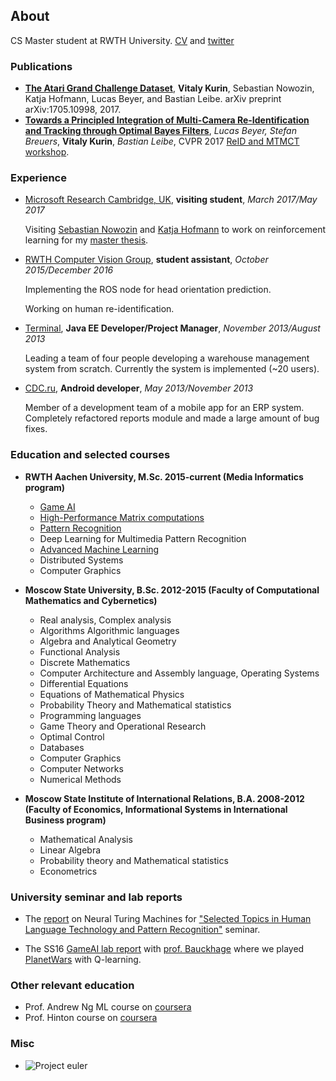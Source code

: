 ## About

CS Master student at RWTH University. [CV](https://www.dropbox.com/s/588c4aexpwzbq43/cv.pdf?dl=0) and [twitter](https://twitter.com/y0b1byte)

### Publications

* **[The Atari Grand Challenge Dataset](https://arxiv.org/abs/1705.10998)**, **Vitaly Kurin**, Sebastian Nowozin, Katja Hofmann, Lucas Beyer, and Bastian Leibe. arXiv preprint arXiv:1705.10998, 2017.
* **[Towards a Principled Integration of Multi-Camera Re-Identification and Tracking through Optimal Bayes Filters](https://arxiv.org/abs/1705.04608)**, *Lucas Beyer, Stefan Breuers*, **Vitaly Kurin**, *Bastian Leibe*, CVPR 2017 [ReID and MTMCT workshop](http://vision.cs.duke.edu/CVPR-2017-REID-MTMCT/).

### Experience

* [Microsoft Research Cambridge, UK](https://www.microsoft.com/en-us/research/lab/microsoft-research-cambridge/), **visiting student**, *March 2017/May 2017*

    Visiting [Sebastian Nowozin](https://www.microsoft.com/en-us/research/people/senowozi/) and [Katja Hofmann](https://www.microsoft.com/en-us/research/people/kahofman/) to work on reinforcement learning for my [master thesis](http://atarigrandchallenge.com/about).

* [RWTH Computer Vision Group](http://vision.rwth-aachen.de/), **student assistant**, *October 2015/December 2016*

    Implementing the ROS node for head orientation prediction.
    
    Working on human re-identification.

* [Terminal](https://www.terminalwms.ru/), **Java EE Developer/Project Manager**, *November 2013/August 2013*

    Leading a team of four people developing a warehouse management system from scratch. Currently the system is implemented (~20 users).

* [CDC.ru](http://www.cdc.ru/), **Android developer**, *May 2013/November 2013*

    Member of a development team of a mobile app for an ERP system. Completely refactored reports module and made a large 
amount of bug fixes.

### Education and selected courses

* **RWTH Aachen University, M.Sc. 2015-current (Media Informatics program)**
    * [Game AI](https://sites.google.com/site/bitgameai/)
    * [High-Performance Matrix computations](http://hpac.rwth-aachen.de/teaching/hpmc-16/)
    * [Pattern Recognition](https://sites.google.com/site/bitpatternrecognition/)
    * Deep Learning for Multimedia Pattern Recognition
    * [Advanced Machine Learning](http://www.vision.rwth-aachen.de/course/2/)
    * Distributed Systems
    * Computer Graphics
  
* **Moscow State University, B.Sc. 2012-2015 (Faculty of Computational Mathematics and Cybernetics)**
    * Real analysis, Complex analysis
    * Algorithms Algorithmic languages
    * Algebra and Analytical Geometry
    * Functional Analysis
    * Discrete Mathematics
    * Computer Architecture and Assembly language, Operating Systems
    * Differential Equations
    * Equations of Mathematical Physics
    * Probability Theory and Mathematical statistics
    * Programming languages
    * Game Theory and Operational Research
    * Optimal Control
    * Databases
    * Computer Graphics
    * Computer Networks
    * Numerical Methods
    
* **Moscow State Institute of International Relations, B.A. 2008-2012 (Faculty of Economics, Informational Systems in International Business program)**
    * Mathematical Analysis
    * Linear Algebra
    * Probability theory and Mathematical statistics
    * Econometrics
    
### University seminar and lab reports

* The [report](https://dl.dropboxusercontent.com/u/23750836/i6_seminar_article.pdf) on Neural Turing Machines for ["Selected Topics in Human Language Technology and Pattern Recognition"](http://www-i6.informatik.rwth-aachen.de/web/Teaching/Seminars/SS16/HLT-PR/) seminar.

* The SS16 [GameAI lab report](https://dl.dropboxusercontent.com/u/23750836/gameai_lab.pdf) with [prof. Bauckhage](https://scholar.google.de/citations?user=f9iP-80AAAAJ&hl=en) where we played [PlanetWars](https://www.youtube.com/edit?o=U&video_id=h9O3D5IDWn0) with Q-learning.

### Other relevant education

* Prof. Andrew Ng ML course on [coursera](https://www.coursera.org/learn/machine-learning/)
* Prof. Hinton course on [coursera](https://www.coursera.org/course/neuralnets)

### Misc
* ![Project euler](https://projecteuler.net/profile/yobibyte.png "proj euler stats")
